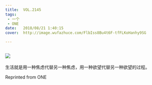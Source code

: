 ```yaml
---
title:	VOL.2145
tags:
 - 一个
 - ONE
date:	2018/08/21 1:40:15
cover:	http://image.wufazhuce.com/FlbIss8Bu4t6F-tfFLKoHanhy9SG

---
```

![](http://image.wufazhuce.com/FlbIss8Bu4t6F-tfFLKoHanhy9SG)
---

生活就是用一种焦虑代替另一种焦虑，用一种欲望代替另一种欲望的过程。
 
Reprinted from ONE
